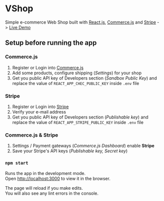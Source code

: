 # VShop

Simple e-commerce Web Shop built with [React.js](https://reactjs.org), [Commerce.js](https://commercejs.com) and [Stripe](https://stripe.com) -> [Live Demo](https://wshop.netlify.app)

## Setup before running the app

### Commerce.js
1. Register or Login into [Commerce.js](https://commercejs.com)
2. Add some products, configure shipping (_Settings_) for your shop
3. Get you public API key of Developers section (_Sandbox Public Key_) and replace the value of `REACT_APP_CHEC_PUBLIC_KEY` inside `.env` file

### Stripe

1. Register or Login into [Stripe](https://stripe.com)
2. Verify your e-mail address
3. Get you public API key of Developers section (_Publishable key_) and replace the value of `REACT_APP_STRIPE_PUBLIC_KEY` inside `.env` file

### Commerce.js & Stripe
1. Settings / Payment gateways (_Commerce.js Dashboard_) enable **Stripe**
2. Save your Stripe's API keys (_Publishable key, Secret key_)

### `npm start`

Runs the app in the development mode.\
Open [http://localhost:3000](http://localhost:3000) to view it in the browser.

The page will reload if you make edits.\
You will also see any lint errors in the console.